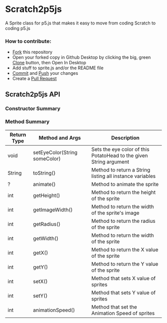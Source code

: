 # Scratch2p5js
A Sprite class for p5.js that makes it easy to move from coding Scratch to coding p5.js

### How to contribute:

- [Fork](https://help.github.com/articles/github-glossary/#fork) this repository
- Open your forked copy in Github Desktop by clicking the big, green [Clone](https://help.github.com/articles/github-glossary/#clone) button, then Open In Desktop
- Add stuff to sprite.js and/or the README file
- [Commit](https://help.github.com/articles/github-glossary/#commit) and [Push](https://help.github.com/articles/github-glossary/#push) your changes
- Create a [Pull Request](https://help.github.com/articles/github-glossary/#pull-request)

## Scratch2p5js API
### Constructor Summary

### Method Summary
Return Type | Method and Args                 | Description
------------|---------------------------------|------------
void        | setEyeColor(String someColor) | Sets the eye color of this PotatoHead to the given String argument
String      | toString()  | Method to return a String listing all instance variables
?           | animate()  | Method to animate the sprite
int         | getHeight() | Method to return the height of the sprite
int         | getImageWidth() | Method to return the width of the sprite's image
int         | getRadius() | Method to return the radius of the sprite
int         | getWidth() | Method to return the width of the sprite 
int         | getX() | Method to return the X value of the sprite
int         | getY() | Method to return the Y value of the sprite
int         | setX() | Method that sets X value of sprites
int         | setY() | Method that sets Y value of sprites
int         | animationSpeed() | Method that set the Animation Speed of sprites
